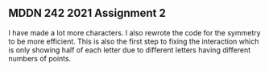## MDDN 242 2021 Assignment 2

I have made a lot more characters. I also rewrote the code for the symmetry to be more efficient. This is also the first step to fixing the interaction which is only showing half of each letter due to different letters having different numbers of points. 
